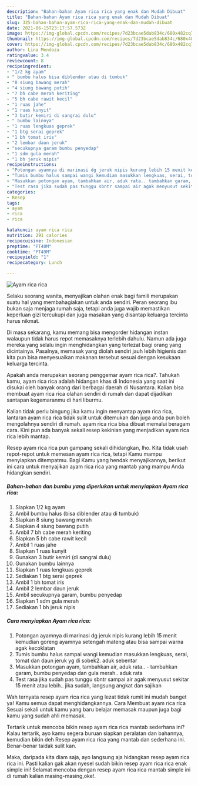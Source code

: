 ```yaml
---
description: "Bahan-bahan Ayam rica rica yang enak dan Mudah Dibuat"
title: "Bahan-bahan Ayam rica rica yang enak dan Mudah Dibuat"
slug: 325-bahan-bahan-ayam-rica-rica-yang-enak-dan-mudah-dibuat
date: 2021-06-15T23:17:57.573Z
image: https://img-global.cpcdn.com/recipes/7d23bcae5dab834c/680x482cq70/ayam-rica-rica-foto-resep-utama.jpg
thumbnail: https://img-global.cpcdn.com/recipes/7d23bcae5dab834c/680x482cq70/ayam-rica-rica-foto-resep-utama.jpg
cover: https://img-global.cpcdn.com/recipes/7d23bcae5dab834c/680x482cq70/ayam-rica-rica-foto-resep-utama.jpg
author: Lina Mendoza
ratingvalue: 3.4
reviewcount: 8
recipeingredient:
- "1/2 kg ayam"
- " bumbu halus bisa diblender atau di tumbuk"
- "8 siung bawang merah"
- "4 siung bawang putih"
- "7 bh cabe merah keriting"
- "5 bh cabe rawit kecil"
- "1 ruas jahe"
- "1 ruas kunyit"
- "3 butir kemiri di sangrai dulu"
- " bumbu lainnya"
- "1 ruas lengkuas geprek"
- "1 btg serai geprek"
- "1 bh tomat iris"
- "2 lembar daun jeruk"
- "secukupnya garam bumbu penyedap"
- "1 sdm gula merah"
- "1 bh jeruk nipis"
recipeinstructions:
- "Potongan ayamnya di marinasi dg jeruk nipis kurang lebih 15 menit kemudian goreng ayamnya setengah mateng atau bisa sampai warna agak kecoklatan"
- "Tumis bumbu halus sampai wangi kemudian masukkan lengkuas, serai, tomat dan daun jeruk yg di sobek2. aduk sebentar"
- "Masukkan potongan ayam, tambahkan air, aduk rata.. tambahkan garam, bumbu penyedap dan gula merah.. aduk rata"
- "Test rasa jika sudah pas tunggu sbntr sampai air agak menyusut sekitar 15 menit atau lebih.. jika sudah, langsung angkat dan sajikan"
categories:
- Resep
tags:
- ayam
- rica
- rica

katakunci: ayam rica rica 
nutrition: 291 calories
recipecuisine: Indonesian
preptime: "PT40M"
cooktime: "PT49M"
recipeyield: "1"
recipecategory: Lunch

---
```



![Ayam rica rica](https://img-global.cpcdn.com/recipes/7d23bcae5dab834c/680x482cq70/ayam-rica-rica-foto-resep-utama.jpg)

Selaku seorang wanita, menyajikan olahan enak bagi famili merupakan suatu hal yang membahagiakan untuk anda sendiri. Peran seorang ibu bukan saja menjaga rumah saja, tetapi anda juga wajib memastikan keperluan gizi tercukupi dan juga masakan yang disantap keluarga tercinta harus nikmat.

Di masa  sekarang, kamu memang bisa mengorder hidangan instan walaupun tidak harus repot memasaknya terlebih dahulu. Namun ada juga mereka yang selalu ingin menghidangkan yang terlezat bagi orang yang dicintainya. Pasalnya, memasak yang diolah sendiri jauh lebih higienis dan kita pun bisa menyesuaikan makanan tersebut sesuai dengan kesukaan keluarga tercinta. 



Apakah anda merupakan seorang penggemar ayam rica rica?. Tahukah kamu, ayam rica rica adalah hidangan khas di Indonesia yang saat ini disukai oleh banyak orang dari berbagai daerah di Nusantara. Kalian bisa membuat ayam rica rica olahan sendiri di rumah dan dapat dijadikan santapan kegemaranmu di hari liburmu.

Kalian tidak perlu bingung jika kamu ingin menyantap ayam rica rica, lantaran ayam rica rica tidak sulit untuk ditemukan dan juga anda pun boleh mengolahnya sendiri di rumah. ayam rica rica bisa dibuat memalui beragam cara. Kini pun ada banyak sekali resep kekinian yang menjadikan ayam rica rica lebih mantap.

Resep ayam rica rica pun gampang sekali dihidangkan, lho. Kita tidak usah repot-repot untuk memesan ayam rica rica, tetapi Kamu mampu menyiapkan ditempatmu. Bagi Kamu yang hendak menyajikannya, berikut ini cara untuk menyajikan ayam rica rica yang mantab yang mampu Anda hidangkan sendiri.

<!--inarticleads1-->

##### Bahan-bahan dan bumbu yang diperlukan untuk menyiapkan Ayam rica rica:

1. Siapkan 1/2 kg ayam
1. Ambil  bumbu halus (bisa diblender atau di tumbuk)
1. Siapkan 8 siung bawang merah
1. Siapkan 4 siung bawang putih
1. Ambil 7 bh cabe merah keriting
1. Siapkan 5 bh cabe rawit kecil
1. Ambil 1 ruas jahe
1. Siapkan 1 ruas kunyit
1. Gunakan 3 butir kemiri (di sangrai dulu)
1. Gunakan  bumbu lainnya
1. Siapkan 1 ruas lengkuas geprek
1. Sediakan 1 btg serai geprek
1. Ambil 1 bh tomat iris
1. Ambil 2 lembar daun jeruk
1. Ambil secukupnya garam, bumbu penyedap
1. Siapkan 1 sdm gula merah
1. Sediakan 1 bh jeruk nipis




<!--inarticleads2-->

##### Cara menyiapkan Ayam rica rica:

1. Potongan ayamnya di marinasi dg jeruk nipis kurang lebih 15 menit kemudian goreng ayamnya setengah mateng atau bisa sampai warna agak kecoklatan
1. Tumis bumbu halus sampai wangi kemudian masukkan lengkuas, serai, tomat dan daun jeruk yg di sobek2. aduk sebentar
1. Masukkan potongan ayam, tambahkan air, aduk rata.. - tambahkan garam, bumbu penyedap dan gula merah.. aduk rata
1. Test rasa jika sudah pas tunggu sbntr sampai air agak menyusut sekitar 15 menit atau lebih.. jika sudah, langsung angkat dan sajikan




Wah ternyata resep ayam rica rica yang lezat tidak rumit ini mudah banget ya! Kamu semua dapat menghidangkannya. Cara Membuat ayam rica rica Sesuai sekali untuk kamu yang baru belajar memasak maupun juga bagi kamu yang sudah ahli memasak.

Tertarik untuk mencoba bikin resep ayam rica rica mantab sederhana ini? Kalau tertarik, ayo kamu segera buruan siapkan peralatan dan bahannya, kemudian bikin deh Resep ayam rica rica yang mantab dan sederhana ini. Benar-benar taidak sulit kan. 

Maka, daripada kita diam saja, ayo langsung aja hidangkan resep ayam rica rica ini. Pasti kalian gak akan nyesel sudah bikin resep ayam rica rica enak simple ini! Selamat mencoba dengan resep ayam rica rica mantab simple ini di rumah kalian masing-masing,oke!.

